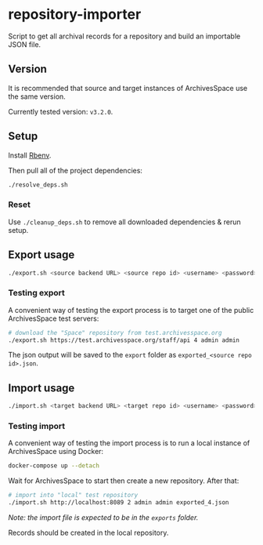 # repository-importer

Script to get all archival records for a repository and build an importable JSON file.

## Version

It is recommended that source and target instances of ArchivesSpace use the same version.

Currently tested version: `v3.2.0`.

## Setup

Install [Rbenv](#).

Then pull all of the project dependencies:

```bash
./resolve_deps.sh
```

### Reset

Use `./cleanup_deps.sh` to remove all downloaded dependencies & rerun setup.

## Export usage

```bash
./export.sh <source backend URL> <source repo id> <username> <password>
```

### Testing export

A convenient way of testing the export process is to target one of the public
ArchivesSpace test servers:

```bash
# download the "Space" repository from test.archivesspace.org
./export.sh https://test.archivesspace.org/staff/api 4 admin admin
```

The json output will be saved to the `export` folder as
`exported_<source repo id>.json`.

## Import usage

```bash
./import.sh <target backend URL> <target repo id> <username> <password> <file to import>
```

### Testing import

A convenient way of testing the import process is to run a local
instance of ArchivesSpace using Docker:

```bash
docker-compose up --detach
```

Wait for ArchivesSpace to start then create a new repository. After that:

```bash
# import into "local" test repository
./import.sh http://localhost:8089 2 admin admin exported_4.json
```

_Note: the import file is expected to be in the `exports` folder._

Records should be created in the local repository.
